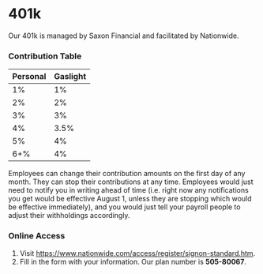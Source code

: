 # 401k

Our 401k is managed by Saxon Financial and facilitated by Nationwide.

### Contribution Table

Personal | Gaslight
----------- | ----------
1%          | 1%
2%          | 2%
3%          | 3%
4%          | 3.5%
5%          | 4%
6+%        | 4%
Employees can change their contribution amounts on the first day of any
month.  They can stop their contributions at any time.  Employees would
just need to notify you in writing ahead of time (i.e. right now any
notifications you get would be effective August 1, unless they are
stopping
which would be effective immediately), and you would just tell your
payroll
people to adjust their withholdings accordingly.

### Online Access

1. Visit https://www.nationwide.com/access/register/signon-standard.htm.
2. Fill in the form with your information. Our plan number is **505-80067**.
